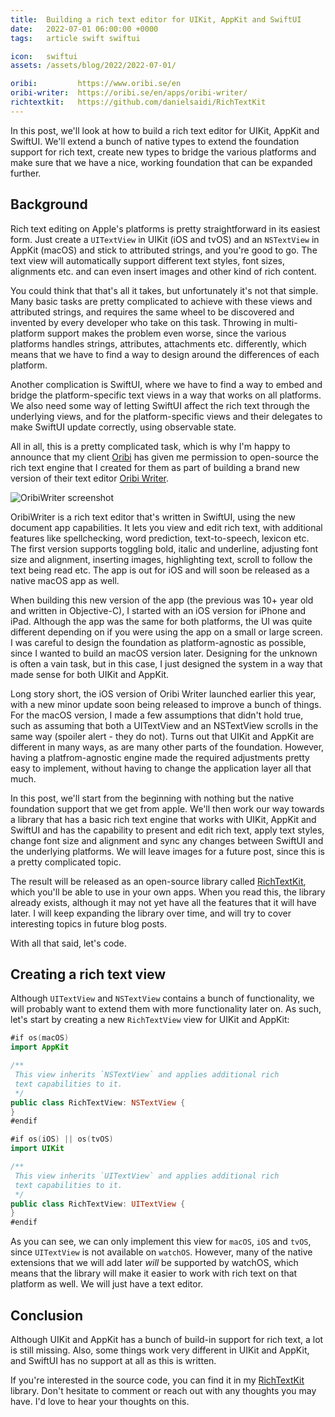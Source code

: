 ```yaml
---
title:  Building a rich text editor for UIKit, AppKit and SwiftUI
date:   2022-07-01 06:00:00 +0000
tags:   article swift swiftui

icon:   swiftui
assets: /assets/blog/2022/2022-07-01/

oribi:         https://www.oribi.se/en
oribi-writer:  https://oribi.se/en/apps/oribi-writer/
richtextkit:   https://github.com/danielsaidi/RichTextKit
---
```


In this post, we'll look at how to build a rich text editor for UIKit, AppKit and SwiftUI. We'll extend a bunch of native types to extend the foundation support for rich text, create new types to bridge the various platforms and make sure that we have a nice, working foundation that can be expanded further.


## Background

Rich text editing on Apple's platforms is pretty straightforward in its easiest form. Just create a `UITextView` in UIKit (iOS and tvOS) and an `NSTextView` in AppKit (macOS) and stick to attributed strings, and you're good to go. The text view will automatically support different text styles, font sizes, alignments etc. and can even insert images and other kind of rich content.

You could think that that's all it takes, but unfortunately it's not that simple. Many basic tasks are pretty complicated to achieve with these views and attributed strings, and requires the same wheel to be discovered and invented by every developer who take on this task. Throwing in multi-platform support makes the problem even worse, since the various platforms handles strings, attributes, attachments etc. differently, which means that we have to find a way to design around the differences of each platform.

Another complication is SwiftUI, where we have to find a way to embed and bridge the platform-specific text views in a way that works on all platforms. We also need some way of letting SwiftUI affect the rich text through the underlying views, and for the platform-specific views and their delegates to make SwiftUI update correctly, using observable state.

All in all, this is a pretty complicated task, which is why I'm happy to announce that my client [Oribi]({{page.oribi}}) has given me permission to open-source the rich text engine that I created for them as part of building a brand new version of their text editor [Oribi Writer]({{page.oribi-writer}}).

![OribiWriter screenshot]({{page.assets}}oribi-writer.jpg)

OribiWriter is a rich text editor that's written in SwiftUI, using the new document app capabilities. It lets you view and edit rich text, with additional features like spellchecking, word prediction, text-to-speech, lexicon etc. The first version supports toggling bold, italic and underline, adjusting font size and alignment, inserting images, highlighting text, scroll to follow the text being read etc. The app is out for iOS and will soon be released as a native macOS app as well.

When building this new version of the app (the previous was 10+ year old and written in Objective-C), I started with an iOS version for iPhone and iPad. Although the app was the same for both platforms, the UI was quite different depending on if you were using the app on a small or large screen. I was careful to design the foundation as platform-agnostic as possible, since I wanted to build an macOS version later. Designing for the unknown is often a vain task, but in this case, I just designed the system in a way that made sense for both UIKit and AppKit.

Long story short, the iOS version of Oribi Writer launched earlier this year, with a new minor update soon being released to improve a bunch of things. For the macOS version, I made a few assumptions that didn't hold true, such as assuming that both a UITextView and an NSTextView scrolls in the same way (spoiler alert - they do not). Turns out that UIKit and AppKit are different in many ways, as are many other parts of the foundation. However, having a platfrom-agnostic engine made the required adjustments pretty easy to implement, without having to change the application layer all that much.

In this post, we'll start from the beginning with nothing but the native foundation support that we get from apple. We'll then work our way towards a library that has a basic rich text engine that works with UIKit, AppKit and SwiftUI and has the capability to present and edit rich text, apply text styles, change font size and alignment and sync any changes between SwiftUI and the underlying platforms. We will leave images for a future post, since this is a pretty complicated topic.

The result will be released as an open-source library called [RichTextKit]({{page.richtextkit}}), which you'll be able to use in your own apps. When you read this, the library already exists, although it may not yet have all the features that it will have later. I will keep expanding the library over time, and will try to cover interesting topics in future blog posts.

With all that said, let's code.


## Creating a rich text view

Although `UITextView` and `NSTextView` contains a bunch of functionality, we will probably want to extend them with more functionality later on. As such, let's start by creating a new `RichTextView` view for UIKit and AppKit:

```swift
#if os(macOS)
import AppKit

/**
 This view inherits `NSTextView` and applies additional rich
 text capabilities to it.
 */
public class RichTextView: NSTextView {
}
#endif
```

```swift
#if os(iOS) || os(tvOS)
import UIKit

/**
 This view inherits `UITextView` and applies additional rich
 text capabilities to it.
 */
public class RichTextView: UITextView {
}
#endif
```

As you can see, we can only implement this view for `macOS`, `iOS` and `tvOS`, since `UITextView` is not available on `watchOS`. However, many of the native extensions that we will add later *will* be supported by watchOS, which means that the library will make it easier to work with rich text on that platform as well. We will just have a text editor. 






## Conclusion

Although UIKit and AppKit has a bunch of build-in support for rich text, a lot is still missing. Also, some things work very different in UIKit and AppKit, and SwiftUI has no support at all as this is written.

If you're interested in the source code, you can find it in my [RichTextKit]({{page.swiftuikit}}) library. Don't hesitate to comment or reach out with any thoughts you may have. I'd love to hear your thoughts on this.